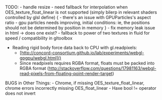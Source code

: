 TODO:
	- handle resize
	- need fallback for interpolation when OES_texture_float_linear is not supported (simply bilerp in relevant shaders controlled by glsl define)
	{
	- there's an issue with GPUParticles's aspect ratio
	- gpu particles needs improving, initial conditions: ie, the positions should not be determined by position in memory
	}
	- fix memory leak issue in html -> does one exist?
	- fallback to power of two textures in fluid for speed / compatibility in gltoolbox

- Reading rigid body force data back to CPU with gl.readpixels:
	- [http://concord-consortium.github.io/lab/experiments/webgl-gpgpu/webgl.html]()
	- Since readpixels requires RGBA format, floats must be packed into RGBA format (http://stackoverflow.com/questions/17981163/webgl-read-pixels-from-floating-point-render-target)

BUGS in Other Things:
	- Chrome, if missing OES_texture_float_linear, chrome errors incorrectly missing OES_float_linear
	- Haxe bool != operator does not invert